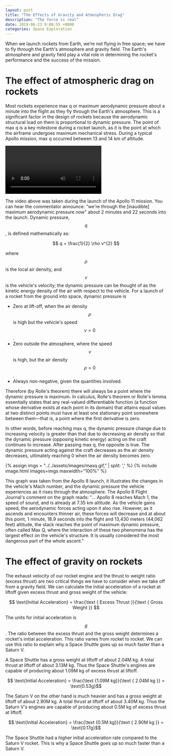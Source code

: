 ```yaml
---
layout: post
title: "The Effects of Gravity and Atmospheric Drag"
description: "The force is real"
date: 2019-06-23 9:00:55 +0800
categories: Space Exploration
---
```


When we launch rockets from Earth, we’re not flying in free space; we have to fly through the Earth's atmosphere and gravity field. The Earth's atmosphere and gravity field play a vital role in determining the rocket's performance and the success of the mission. 

# The effect of atmospheric drag on rockets

Most rockets experience max q or maximum aerodynamic pressure about a minute into the flight as they fly through the Earth's atmosphere. This is a significant factor in the design of rockets because the aerodynamic structural load on them is proportional to dynamic pressure. The point of max q is a key milestone during a rocket launch, as it is the point at which the airframe undergoes maximum mechanical stress. During a typical Apollo mission, max q occurred between 13 and 14 km of altitude.

<video controls>
  <source src="../../assets/images/Apollo 11 Launch.mp4" type="video/mp4">
  Your browser does not support the video tag.
</video><br>

The video above was taken during the launch of the Apollo 11 mission. You can hear the commentator announce: "we're through the [inaudible] maximum aerodynamic pressure now" about 2 minutes and 22 seconds into the launch. Dynamic pressure, $$ q $$, is defined mathematically as: 

$$ q =  \frac{1}{2} \rho v^{2} $$

where $$ \rho $$ is the local air density, and $$ v $$ is the vehicle's velocity; the dynamic pressure can be thought of as the kinetic energy density of the air with respect to the vehicle. For a launch of a rocket from the ground into space, dynamic pressure is

- Zero at lift-off, when the air density $$ \rho $$ is high but the vehicle's speed $$ v = 0 $$.
- Zero outside the atmosphere, where the speed $$ v $$ is high, but the air density $$ \rho = 0 $$.
- Always non-negative, given the quantities involved.

Therefore (by Rolle's theorem) there will always be a point where the dynamic pressure is maximum. In calculus, Rolle's theorem or Rolle's lemma essentially states that any real-valued differentiable function (a function whose derivative exists at each point in its domain) that attains equal values at two distinct points must have at least one stationary point somewhere between them—that is, a point where the first derivative is zero.

In other words, before reaching max q, the dynamic pressure change due to increasing velocity is greater than that due to decreasing air density so that the dynamic pressure (opposing kinetic energy) acting on the craft continues to increase. After passing max q, the opposite is true. The dynamic pressure acting against the craft decreases as the air density decreases, ultimately reaching 0 when the air density becomes zero.

{% assign imgs = "../../assets/images/maxq.gif," | split: ',' %}
{% include image.html images=imgs maxwidth="100%" %}<br class="img">

This graph was taken from the Apollo 8 launch, it illustrates the changes in the vehicle's Mach number, and the dynamic pressure the vehicle experiences as it rises through the atmosphere. The Apollo 8 Flight Journal's comment on the graph reads: "... Apollo 8 reaches Mach 1, the speed of sound, and is already at 7.35 km altitude. As the vehicle gains speed, the aerodynamic forces acting upon it also rise. However, as it ascends and encounters thinner air, these forces will decrease and at about this point, 1 minute, 18.9 seconds into the flight and 13,430 meters (44,062 feet) altitude, the stack reaches the point of maximum dynamic pressure, often called Max Q, where the interaction of these two phenomena has the largest effect on the vehicle's structure. It is usually considered the most dangerous part of the whole ascent."

# The effect of gravity on rockets

The exhaust velocity of our rocket engine and the thrust to weight ratio (excess thrust) are two critical things we have to consider when we take off from a gravity field. We can calculate the initial acceleration of a rocket at liftoff given excess thrust and gross weight of the vehicle:

$$ \text{Initial Acceleration}  =  \frac{\text { Excess Thrust }}{\text { Gross Weight }} $$

The units for initial acceleration is $$ g $$. The ratio between the excess thrust and the gross weight determines a rocket's initial acceleration. This ratio varies from rocket to rocket. We can use this ratio to explain why a Space Shuttle goes up so much faster than a Saturn V. 

A Space Shuttle has a gross weight at liftoff of about 2.04M kg. A total thrust at liftoff of about 3.13M kg. Thus the Space Shuttle's engines are capable of producing about 1.09M kg of excess thrust at liftoff.

$$ \text{Initial Acceleration}  = \frac{\text {1.09M kg}}{\text { 2.04M kg }} = \text{0.53g}$$

The Saturn V on the other hand is much heavier and has a gross weight at liftoff of about 2.90M kg. A total thrust at liftoff of about 3.40M kg. Thus the Saturn V's engines are capable of producing about 0.5M kg of excess thrust at liftoff.

$$ \text{Initial Acceleration}  =  \frac{\text {0.5M kg}}{\text { 2.90M kg }} = \text{0.17g}$$

The Space Shuttle had a higher initial acceleration rate compared to the Saturn V rocket. This is why a Space Shuttle goes up so much faster than a Saturn V. 